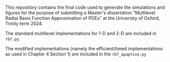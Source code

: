 This repository contains the final code used to generate the simulations and figures for the purpose of submitting a Master's dissertation "Multilevel Radial Basis Function Approximation of PDEs" at the Univeristy of Oxford, Trinity term 2024.

The standard multilevel implementations for 1-D and 2-D are included in ```rbf.py```.

The modified implementations (namely the efficient/timed implementations as used in Chapter 4 Section 1) are included in the ```rbf_apaptive.py```
